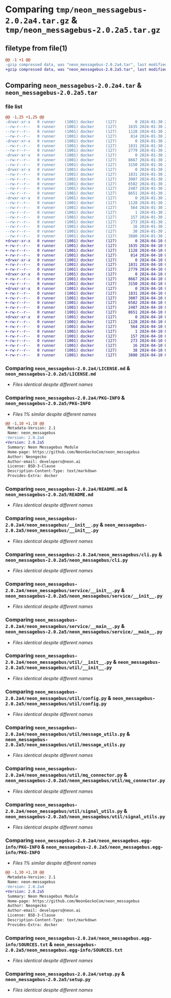 # Comparing `tmp/neon_messagebus-2.0.2a4.tar.gz` & `tmp/neon_messagebus-2.0.2a5.tar.gz`

## filetype from file(1)

```diff
@@ -1 +1 @@
-gzip compressed data, was "neon_messagebus-2.0.2a4.tar", last modified: Tue Jan 30 21:27:41 2024, max compression
+gzip compressed data, was "neon_messagebus-2.0.2a5.tar", last modified: Wed Apr 10 01:03:10 2024, max compression
```

## Comparing `neon_messagebus-2.0.2a4.tar` & `neon_messagebus-2.0.2a5.tar`

### file list

```diff
@@ -1,25 +1,25 @@
-drwxr-xr-x   0 runner    (1001) docker     (127)        0 2024-01-30 21:27:41.278428 neon_messagebus-2.0.2a4/
--rw-r--r--   0 runner    (1001) docker     (127)     1635 2024-01-30 21:27:38.000000 neon_messagebus-2.0.2a4/LICENSE.md
--rw-r--r--   0 runner    (1001) docker     (127)     1128 2024-01-30 21:27:41.278428 neon_messagebus-2.0.2a4/PKG-INFO
--rw-r--r--   0 runner    (1001) docker     (127)      814 2024-01-30 21:27:38.000000 neon_messagebus-2.0.2a4/README.md
-drwxr-xr-x   0 runner    (1001) docker     (127)        0 2024-01-30 21:27:41.274428 neon_messagebus-2.0.2a4/neon_messagebus/
--rw-r--r--   0 runner    (1001) docker     (127)     1831 2024-01-30 21:27:38.000000 neon_messagebus-2.0.2a4/neon_messagebus/__init__.py
--rw-r--r--   0 runner    (1001) docker     (127)     2779 2024-01-30 21:27:38.000000 neon_messagebus-2.0.2a4/neon_messagebus/cli.py
-drwxr-xr-x   0 runner    (1001) docker     (127)        0 2024-01-30 21:27:41.278428 neon_messagebus-2.0.2a4/neon_messagebus/service/
--rw-r--r--   0 runner    (1001) docker     (127)     8667 2024-01-30 21:27:38.000000 neon_messagebus-2.0.2a4/neon_messagebus/service/__init__.py
--rw-r--r--   0 runner    (1001) docker     (127)     3150 2024-01-30 21:27:38.000000 neon_messagebus-2.0.2a4/neon_messagebus/service/__main__.py
-drwxr-xr-x   0 runner    (1001) docker     (127)        0 2024-01-30 21:27:41.278428 neon_messagebus-2.0.2a4/neon_messagebus/util/
--rw-r--r--   0 runner    (1001) docker     (127)     1831 2024-01-30 21:27:38.000000 neon_messagebus-2.0.2a4/neon_messagebus/util/__init__.py
--rw-r--r--   0 runner    (1001) docker     (127)     3007 2024-01-30 21:27:38.000000 neon_messagebus-2.0.2a4/neon_messagebus/util/config.py
--rw-r--r--   0 runner    (1001) docker     (127)     6582 2024-01-30 21:27:38.000000 neon_messagebus-2.0.2a4/neon_messagebus/util/message_utils.py
--rw-r--r--   0 runner    (1001) docker     (127)     2487 2024-01-30 21:27:38.000000 neon_messagebus-2.0.2a4/neon_messagebus/util/mq_connector.py
--rw-r--r--   0 runner    (1001) docker     (127)     8651 2024-01-30 21:27:38.000000 neon_messagebus-2.0.2a4/neon_messagebus/util/signal_utils.py
-drwxr-xr-x   0 runner    (1001) docker     (127)        0 2024-01-30 21:27:41.278428 neon_messagebus-2.0.2a4/neon_messagebus.egg-info/
--rw-r--r--   0 runner    (1001) docker     (127)     1128 2024-01-30 21:27:41.000000 neon_messagebus-2.0.2a4/neon_messagebus.egg-info/PKG-INFO
--rw-r--r--   0 runner    (1001) docker     (127)      564 2024-01-30 21:27:41.000000 neon_messagebus-2.0.2a4/neon_messagebus.egg-info/SOURCES.txt
--rw-r--r--   0 runner    (1001) docker     (127)        1 2024-01-30 21:27:41.000000 neon_messagebus-2.0.2a4/neon_messagebus.egg-info/dependency_links.txt
--rw-r--r--   0 runner    (1001) docker     (127)      157 2024-01-30 21:27:41.000000 neon_messagebus-2.0.2a4/neon_messagebus.egg-info/entry_points.txt
--rw-r--r--   0 runner    (1001) docker     (127)      273 2024-01-30 21:27:41.000000 neon_messagebus-2.0.2a4/neon_messagebus.egg-info/requires.txt
--rw-r--r--   0 runner    (1001) docker     (127)       16 2024-01-30 21:27:41.000000 neon_messagebus-2.0.2a4/neon_messagebus.egg-info/top_level.txt
--rw-r--r--   0 runner    (1001) docker     (127)       38 2024-01-30 21:27:41.278428 neon_messagebus-2.0.2a4/setup.cfg
--rw-r--r--   0 runner    (1001) docker     (127)     3880 2024-01-30 21:27:38.000000 neon_messagebus-2.0.2a4/setup.py
+drwxr-xr-x   0 runner    (1001) docker     (127)        0 2024-04-10 01:03:10.459369 neon_messagebus-2.0.2a5/
+-rw-r--r--   0 runner    (1001) docker     (127)     1635 2024-04-10 01:03:07.000000 neon_messagebus-2.0.2a5/LICENSE.md
+-rw-r--r--   0 runner    (1001) docker     (127)     1128 2024-04-10 01:03:10.459369 neon_messagebus-2.0.2a5/PKG-INFO
+-rw-r--r--   0 runner    (1001) docker     (127)      814 2024-04-10 01:03:07.000000 neon_messagebus-2.0.2a5/README.md
+drwxr-xr-x   0 runner    (1001) docker     (127)        0 2024-04-10 01:03:10.455369 neon_messagebus-2.0.2a5/neon_messagebus/
+-rw-r--r--   0 runner    (1001) docker     (127)     1831 2024-04-10 01:03:07.000000 neon_messagebus-2.0.2a5/neon_messagebus/__init__.py
+-rw-r--r--   0 runner    (1001) docker     (127)     2779 2024-04-10 01:03:07.000000 neon_messagebus-2.0.2a5/neon_messagebus/cli.py
+drwxr-xr-x   0 runner    (1001) docker     (127)        0 2024-04-10 01:03:10.459369 neon_messagebus-2.0.2a5/neon_messagebus/service/
+-rw-r--r--   0 runner    (1001) docker     (127)     8667 2024-04-10 01:03:07.000000 neon_messagebus-2.0.2a5/neon_messagebus/service/__init__.py
+-rw-r--r--   0 runner    (1001) docker     (127)     3150 2024-04-10 01:03:07.000000 neon_messagebus-2.0.2a5/neon_messagebus/service/__main__.py
+drwxr-xr-x   0 runner    (1001) docker     (127)        0 2024-04-10 01:03:10.459369 neon_messagebus-2.0.2a5/neon_messagebus/util/
+-rw-r--r--   0 runner    (1001) docker     (127)     1831 2024-04-10 01:03:07.000000 neon_messagebus-2.0.2a5/neon_messagebus/util/__init__.py
+-rw-r--r--   0 runner    (1001) docker     (127)     3007 2024-04-10 01:03:07.000000 neon_messagebus-2.0.2a5/neon_messagebus/util/config.py
+-rw-r--r--   0 runner    (1001) docker     (127)     6582 2024-04-10 01:03:07.000000 neon_messagebus-2.0.2a5/neon_messagebus/util/message_utils.py
+-rw-r--r--   0 runner    (1001) docker     (127)     2487 2024-04-10 01:03:07.000000 neon_messagebus-2.0.2a5/neon_messagebus/util/mq_connector.py
+-rw-r--r--   0 runner    (1001) docker     (127)     8651 2024-04-10 01:03:07.000000 neon_messagebus-2.0.2a5/neon_messagebus/util/signal_utils.py
+drwxr-xr-x   0 runner    (1001) docker     (127)        0 2024-04-10 01:03:10.459369 neon_messagebus-2.0.2a5/neon_messagebus.egg-info/
+-rw-r--r--   0 runner    (1001) docker     (127)     1128 2024-04-10 01:03:10.000000 neon_messagebus-2.0.2a5/neon_messagebus.egg-info/PKG-INFO
+-rw-r--r--   0 runner    (1001) docker     (127)      564 2024-04-10 01:03:10.000000 neon_messagebus-2.0.2a5/neon_messagebus.egg-info/SOURCES.txt
+-rw-r--r--   0 runner    (1001) docker     (127)        1 2024-04-10 01:03:10.000000 neon_messagebus-2.0.2a5/neon_messagebus.egg-info/dependency_links.txt
+-rw-r--r--   0 runner    (1001) docker     (127)      157 2024-04-10 01:03:10.000000 neon_messagebus-2.0.2a5/neon_messagebus.egg-info/entry_points.txt
+-rw-r--r--   0 runner    (1001) docker     (127)      273 2024-04-10 01:03:10.000000 neon_messagebus-2.0.2a5/neon_messagebus.egg-info/requires.txt
+-rw-r--r--   0 runner    (1001) docker     (127)       16 2024-04-10 01:03:10.000000 neon_messagebus-2.0.2a5/neon_messagebus.egg-info/top_level.txt
+-rw-r--r--   0 runner    (1001) docker     (127)       38 2024-04-10 01:03:10.459369 neon_messagebus-2.0.2a5/setup.cfg
+-rw-r--r--   0 runner    (1001) docker     (127)     3880 2024-04-10 01:03:07.000000 neon_messagebus-2.0.2a5/setup.py
```

### Comparing `neon_messagebus-2.0.2a4/LICENSE.md` & `neon_messagebus-2.0.2a5/LICENSE.md`

 * *Files identical despite different names*

### Comparing `neon_messagebus-2.0.2a4/PKG-INFO` & `neon_messagebus-2.0.2a5/PKG-INFO`

 * *Files 1% similar despite different names*

```diff
@@ -1,10 +1,10 @@
 Metadata-Version: 2.1
 Name: neon_messagebus
-Version: 2.0.2a4
+Version: 2.0.2a5
 Summary: Neon Messagebus Module
 Home-page: https://github.com/NeonGeckoCom/neon_messagebus
 Author: Neongecko
 Author-email: developers@neon.ai
 License: BSD-3-Clause
 Description-Content-Type: text/markdown
 Provides-Extra: docker
```

### Comparing `neon_messagebus-2.0.2a4/README.md` & `neon_messagebus-2.0.2a5/README.md`

 * *Files identical despite different names*

### Comparing `neon_messagebus-2.0.2a4/neon_messagebus/__init__.py` & `neon_messagebus-2.0.2a5/neon_messagebus/__init__.py`

 * *Files identical despite different names*

### Comparing `neon_messagebus-2.0.2a4/neon_messagebus/cli.py` & `neon_messagebus-2.0.2a5/neon_messagebus/cli.py`

 * *Files identical despite different names*

### Comparing `neon_messagebus-2.0.2a4/neon_messagebus/service/__init__.py` & `neon_messagebus-2.0.2a5/neon_messagebus/service/__init__.py`

 * *Files identical despite different names*

### Comparing `neon_messagebus-2.0.2a4/neon_messagebus/service/__main__.py` & `neon_messagebus-2.0.2a5/neon_messagebus/service/__main__.py`

 * *Files identical despite different names*

### Comparing `neon_messagebus-2.0.2a4/neon_messagebus/util/__init__.py` & `neon_messagebus-2.0.2a5/neon_messagebus/util/__init__.py`

 * *Files identical despite different names*

### Comparing `neon_messagebus-2.0.2a4/neon_messagebus/util/config.py` & `neon_messagebus-2.0.2a5/neon_messagebus/util/config.py`

 * *Files identical despite different names*

### Comparing `neon_messagebus-2.0.2a4/neon_messagebus/util/message_utils.py` & `neon_messagebus-2.0.2a5/neon_messagebus/util/message_utils.py`

 * *Files identical despite different names*

### Comparing `neon_messagebus-2.0.2a4/neon_messagebus/util/mq_connector.py` & `neon_messagebus-2.0.2a5/neon_messagebus/util/mq_connector.py`

 * *Files identical despite different names*

### Comparing `neon_messagebus-2.0.2a4/neon_messagebus/util/signal_utils.py` & `neon_messagebus-2.0.2a5/neon_messagebus/util/signal_utils.py`

 * *Files identical despite different names*

### Comparing `neon_messagebus-2.0.2a4/neon_messagebus.egg-info/PKG-INFO` & `neon_messagebus-2.0.2a5/neon_messagebus.egg-info/PKG-INFO`

 * *Files 1% similar despite different names*

```diff
@@ -1,10 +1,10 @@
 Metadata-Version: 2.1
 Name: neon-messagebus
-Version: 2.0.2a4
+Version: 2.0.2a5
 Summary: Neon Messagebus Module
 Home-page: https://github.com/NeonGeckoCom/neon_messagebus
 Author: Neongecko
 Author-email: developers@neon.ai
 License: BSD-3-Clause
 Description-Content-Type: text/markdown
 Provides-Extra: docker
```

### Comparing `neon_messagebus-2.0.2a4/neon_messagebus.egg-info/SOURCES.txt` & `neon_messagebus-2.0.2a5/neon_messagebus.egg-info/SOURCES.txt`

 * *Files identical despite different names*

### Comparing `neon_messagebus-2.0.2a4/setup.py` & `neon_messagebus-2.0.2a5/setup.py`

 * *Files identical despite different names*

